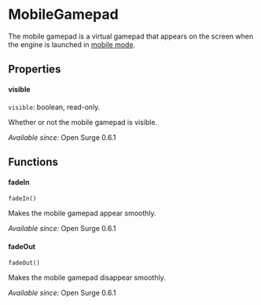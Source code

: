 MobileGamepad
=============

The mobile gamepad is a virtual gamepad that appears on the screen when the engine is launched in [mobile mode](/engine/surgeengine#mobilemode).

Properties
----------

#### visible

`visible`: boolean, read-only.

Whether or not the mobile gamepad is visible.

*Available since:* Open Surge 0.6.1

Functions
---------

#### fadeIn

`fadeIn()`

Makes the mobile gamepad appear smoothly.

*Available since:* Open Surge 0.6.1

#### fadeOut

`fadeOut()`

Makes the mobile gamepad disappear smoothly.

*Available since:* Open Surge 0.6.1
